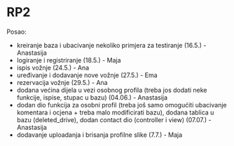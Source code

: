 # RP2

Posao:

- kreiranje baza i ubacivanje nekoliko primjera za testiranje (16.5.) - Anastasija
- logiranje i registriranje (18.5.) - Maja
- ispis vožnje (24.5.) - Ana
- uređivanje i dodavanje nove vožnje (27.5.) - Ema
- rezervacija vožnje (29.5.) - Ana
- dodana većina dijela u vezi osobnog profila (treba jos dodati neke funkcije, ispise, stupac u bazu) (04.06.) - Anastasija
- dodan dio funkcija za osobni profil (treba još samo omogućiti ubacivanje komentara i ocjena + treba malo modificirati bazu),
  dodana tablica u bazu (deleted_drive), dodan contact dio (controller i view) (07.07.) - Anastasija
- dodavanje uploadanja i brisanja profilne slike (7.7.) - Maja
